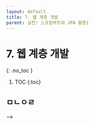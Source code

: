 ```yaml
---
layout: default
title: 7. 웹 계층 개발
parent: 실전! 스프링부트와 JPA 활용1
---
```


# 7. 웹 계층 개발
{: .no_toc }

1. TOC
{:toc}

## ㅁㄴㅇㄹ

-->